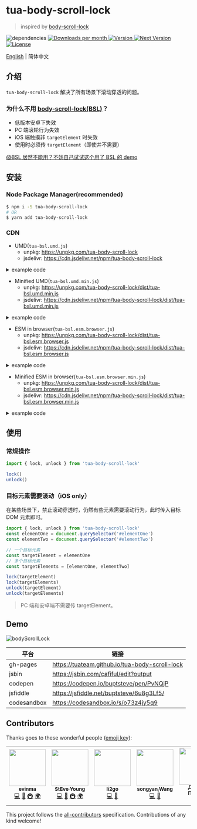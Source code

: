 # tua-body-scroll-lock

> inspired by [body-scroll-lock](https://github.com/willmcpo/body-scroll-lock)

<img src="https://img.shields.io/badge/dependencies-none-green.svg" alt="dependencies">
<a href="https://www.npmjs.com/package/tua-body-scroll-lock" target="_blank">
    <img src="https://badgen.net/npm/dm/tua-body-scroll-lock" alt="Downloads per month">
    <img src="https://img.shields.io/npm/v/tua-body-scroll-lock.svg" alt="Version">
    <img src="https://img.shields.io/npm/v/tua-body-scroll-lock/next.svg" alt="Next Version">
    <img src="https://img.shields.io/npm/l/tua-body-scroll-lock.svg" alt="License">
</a>

[English](./README.md) | 简体中文

## 介绍
`tua-body-scroll-lock` 解决了所有场景下滚动穿透的问题。

### 为什么不用 [body-scroll-lock(BSL)](https://github.com/willmcpo/body-scroll-lock)？
* 低版本安卓下失效
* PC 端滚轮行为失效
* iOS 端触摸非 `targetElement` 时失效
* 使用时必须传 `targetElement`（即使并不需要）

[😱BSL 居然不能用？不妨自己试试这个用了 BSL 的 demo](https://codepen.io/buptsteve/pen/EJoKQK)

## 安装
### Node Package Manager(recommended)

```bash
$ npm i -S tua-body-scroll-lock
# OR
$ yarn add tua-body-scroll-lock
```

### CDN
* UMD(`tua-bsl.umd.js`)
  * unpkg: https://unpkg.com/tua-body-scroll-lock
  * jsdelivr: https://cdn.jsdelivr.net/npm/tua-body-scroll-lock

<details>
<summary>example code</summary>

```html
<!-- unpkg -->
<script src="https://unpkg.com/tua-body-scroll-lock"></script>

<!-- jsdelivr -->
<script src="https://cdn.jsdelivr.net/npm/tua-body-scroll-lock"></script>
```

</details>

* Minified UMD(`tua-bsl.umd.min.js`)
  * unpkg: https://unpkg.com/tua-body-scroll-lock/dist/tua-bsl.umd.min.js
  * jsdelivr: https://cdn.jsdelivr.net/npm/tua-body-scroll-lock/dist/tua-bsl.umd.min.js

<details>
<summary>example code</summary>

```html
<!-- unpkg -->
<script src="https://unpkg.com/tua-body-scroll-lock/dist/tua-bsl.umd.min.js"></script>

<!-- jsdelivr -->
<script src="https://cdn.jsdelivr.net/npm/tua-body-scroll-lock/dist/tua-bsl.umd.min.js"></script>
```

</details>

* ESM in browser(`tua-bsl.esm.browser.js`)
  * unpkg: https://unpkg.com/tua-body-scroll-lock/dist/tua-bsl.esm.browser.js
  * jsdelivr: https://cdn.jsdelivr.net/npm/tua-body-scroll-lock/dist/tua-bsl.esm.browser.js

<details>
<summary>example code</summary>

```html
<!-- unpkg -->
<script type="module">
    import { lock, unlock } from 'https://unpkg.com/tua-body-scroll-lock/dist/tua-bsl.esm.browser.js'

    lock()
    unlock()
</script>

<!-- jsdelivr -->
<script type="module">
    import { lock, unlock } from 'https://cdn.jsdelivr.net/npm/tua-body-scroll-lock/dist/tua-bsl.esm.browser.js'

    lock()
    unlock()
</script>
```

</details>

* Minified ESM in browser(`tua-bsl.esm.browser.min.js`)
  * unpkg: https://unpkg.com/tua-body-scroll-lock/dist/tua-bsl.esm.browser.min.js
  * jsdelivr: https://cdn.jsdelivr.net/npm/tua-body-scroll-lock/dist/tua-bsl.esm.browser.min.js

<details>
<summary>example code</summary>

```html
<!-- unpkg -->
<script type="module">
    import { lock, unlock } from 'https://unpkg.com/tua-body-scroll-lock/dist/tua-bsl.esm.browser.min.js'

    lock()
    unlock()
</script>

<!-- jsdelivr -->
<script type="module">
    import { lock, unlock } from 'https://cdn.jsdelivr.net/npm/tua-body-scroll-lock/dist/tua-bsl.esm.browser.min.js'

    lock()
    unlock()
</script>
```

</details>

## 使用
### 常规操作

```js
import { lock, unlock } from 'tua-body-scroll-lock'

lock()
unlock()
```

### 目标元素需要滚动（iOS only）
在某些场景下，禁止滚动穿透时，仍然有些元素需要滚动行为，此时传入目标 DOM 元素即可。

```js
import { lock, unlock } from 'tua-body-scroll-lock'
const elementOne = document.querySelector('#elementOne')
const elementTwo = document.querySelector('#elementTwo')

// 一个目标元素
const targetElement = elementOne
// 多个目标元素
const targetElements = [elementOne, elementTwo]

lock(targetElement)
lock(targetElements)
unlock(targetElement)
unlock(targetElements)
```

> PC 端和安卓端不需要传 targetElement。

## Demo

![bodyScrollLock](./tua-bsl.png)

平台 | 链接 |
| - | -
gh-pages | https://tuateam.github.io/tua-body-scroll-lock |
jsbin | https://jsbin.com/cafiful/edit?output |
codepen | https://codepen.io/buptsteve/pen/PvNQjP |
jsfiddle | https://jsfiddle.net/buptsteve/6u8g3Lf5/ |
codesandbox | https://codesandbox.io/s/o73z4jy5q9 |

## Contributors

Thanks goes to these wonderful people ([emoji key](https://allcontributors.org/docs/en/emoji-key)):

<!-- ALL-CONTRIBUTORS-LIST:START - Do not remove or modify this section -->
<!-- prettier-ignore-start -->
<!-- markdownlint-disable -->
<table>
  <tr>
    <td align="center"><a href="https://github.com/evinma"><img src="https://avatars2.githubusercontent.com/u/16096567?v=4" width="100px;" alt=""/><br /><sub><b>evinma</b></sub></a><br /><a href="https://github.com/tuateam/tua-body-scroll-lock/commits?author=evinma" title="Code">💻</a> <a href="https://github.com/tuateam/tua-body-scroll-lock/commits?author=evinma" title="Documentation">📖</a> <a href="#infra-evinma" title="Infrastructure (Hosting, Build-Tools, etc)">🚇</a> <a href="#translation-evinma" title="Translation">🌍</a></td>
    <td align="center"><a href="https://buptsteve.github.io"><img src="https://avatars2.githubusercontent.com/u/11501493?v=4" width="100px;" alt=""/><br /><sub><b>StEve Young</b></sub></a><br /><a href="https://github.com/tuateam/tua-body-scroll-lock/commits?author=BuptStEve" title="Code">💻</a> <a href="https://github.com/tuateam/tua-body-scroll-lock/commits?author=BuptStEve" title="Documentation">📖</a> <a href="#infra-BuptStEve" title="Infrastructure (Hosting, Build-Tools, etc)">🚇</a> <a href="#translation-BuptStEve" title="Translation">🌍</a></td>
    <td align="center"><a href="https://github.com/li2go"><img src="https://avatars2.githubusercontent.com/u/11485337?v=4" width="100px;" alt=""/><br /><sub><b>li2go</b></sub></a><br /><a href="https://github.com/tuateam/tua-body-scroll-lock/commits?author=li2go" title="Code">💻</a> <a href="https://github.com/tuateam/tua-body-scroll-lock/issues?q=author%3Ali2go" title="Bug reports">🐛</a></td>
    <td align="center"><a href="https://github.com/feitiange"><img src="https://avatars3.githubusercontent.com/u/7125157?v=4" width="100px;" alt=""/><br /><sub><b>songyan,Wang</b></sub></a><br /><a href="https://github.com/tuateam/tua-body-scroll-lock/commits?author=feitiange" title="Code">💻</a> <a href="https://github.com/tuateam/tua-body-scroll-lock/issues?q=author%3Afeitiange" title="Bug reports">🐛</a></td>
    <td align="center"><a href="https://grawl.ru/"><img src="https://avatars2.githubusercontent.com/u/846774?v=4" width="100px;" alt=""/><br /><sub><b>Даниил Пронин</b></sub></a><br /><a href="https://github.com/tuateam/tua-body-scroll-lock/issues?q=author%3AGrawl" title="Bug reports">🐛</a></td>
    <td align="center"><a href="https://github.com/magic-akari"><img src="https://avatars0.githubusercontent.com/u/7829098?v=4" width="100px;" alt=""/><br /><sub><b>阿卡琳</b></sub></a><br /><a href="https://github.com/tuateam/tua-body-scroll-lock/issues?q=author%3Amagic-akari" title="Bug reports">🐛</a></td>
  </tr>
</table>

<!-- markdownlint-enable -->
<!-- prettier-ignore-end -->
<!-- ALL-CONTRIBUTORS-LIST:END -->

This project follows the [all-contributors](https://github.com/all-contributors/all-contributors) specification. Contributions of any kind welcome!
